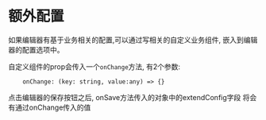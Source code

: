 # 额外配置

如果编辑器有基于业务相关的配置,可以通过写相关的自定义业务组件,
嵌入到编辑器的配置选项中。

自定义组件的prop会传入一个`onChange`方法, 有2个参数:

```
    onChange: (key: string, value:any) => {}
```

点击编辑器的保存按钮之后, onSave方法传入的对象中的extendConfig字段
将会有通过onChange传入的值